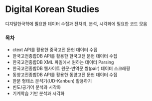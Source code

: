 # Digital Korean Studies
디지털한국학에 필요한 데이터 수집과 전처리, 분석, 시각화에 필요한 코드 모음

### 목차
* ctext API를 활용한 중국고전 문헌 데이터 수집
* 한국고전종합DB API를 활용한 한국고전 문헌 데이터 수집
* 한국고전종합DB XML 파일에서 원하는 데이터 Parsing
* 한국고전종합DB 웹사이트 원문-번역문 쌍(pair) 데이터 스크래핑
* 동양고전종합DB API를 활용한 동양고전 문헌 데이터 수집
* 한문 형태소 분석기(UD-Kanbun) 활용하기
* 빈도/공기어 분석과 시각화
* 기계학습 기반 분석과 시각화
